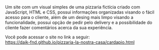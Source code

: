 Um site com um visual simples de uma pizzaria fictícia criado com JavaScript, HTML e CSS, possui informações organizadas visando o fácil acesso para o cliente, além de um desing mais limpo visando a funcionalidade, possui opção de pedir pelo delivery e a possibilidade do cliente fazer comentários acerca da sua experiência.

Você pode acessar o site no link a seguir: <br>
https://daik-fnd.github.io/pizzaria-la-nostra-casa/cardapio.html
